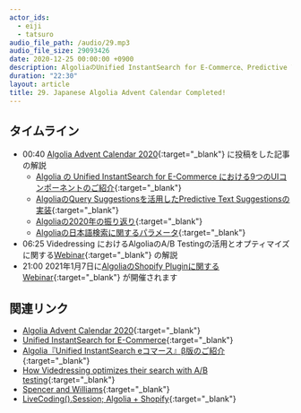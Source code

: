 ```yaml
---
actor_ids:
  - eiji
  - tatsuro
audio_file_path: /audio/29.mp3
audio_file_size: 29093426
date: 2020-12-25 00:00:00 +0900
description: AlgoliaのUnified InstantSearch for E-Commerce、Predictive Text Suggestions、2020年の振り返り、日本語検索に関するパラメータ、VidedressingのAlgoliaのA/B Testing活用事例、ShopifyプラグインWebinarについて話しました
duration: "22:30"
layout: article
title: 29. Japanese Algolia Advent Calendar Completed!
---
```


## タイムライン

- 00:40 [Algolia Advent Calendar 2020](https://qiita.com/advent-calendar/2020/algolia){:target="_blank"} に投稿をした記事の解説
  - [Algolia の Unified InstantSearch for E-Commerce における9つのUIコンポーネントのご紹介](https://shinodogg.com/2020/12/21/algolia-unified-instantsearch/){:target="_blank"}
  - [AlgoliaのQuery Suggestionsを活用したPredictive Text Suggestionsの実装](https://shinodogg.com/2020/12/23/algolia-predictive-search-suggestions/){:target="_blank"}
  - [Algoliaの2020年の振り返り](https://shinodogg.com/2020/12/23/algolia-look-back-2020/){:target="_blank"}
  - [Algoliaの日本語検索に関するパラメータ](https://blog.tatsuroh.com/2020-12-21/algolia-searching-ja){:target="_blank"}
- 06:25 Videdressing におけるAlgoliaのA/B Testingの活用とオプティマイズに関する[Webinar](https://resources.algolia.com/webinars/webinar-videdressingoptimizessearchabtesting-dg){:target="_blank"} の解説
- 21:00 2021年1月7日に[AlgoliaのShopify Pluginに関するWebinar](https://www.eventbrite.com/e/live-coding-algolia-shopify-tickets-133330379755){:target="_blank"} が開催されます

## 関連リンク

- [Algolia Advent Calendar 2020](https://qiita.com/advent-calendar/2020/algolia){:target="_blank"}
- [Unified InstantSearch for E-Commerce](https://github.com/algolia/unified-instantsearch-ecommerce/wiki){:target="_blank"}
- [Algolia『Unified InstantSearch eコマース』β版のご紹介](https://shinodogg.com/2020/05/15/unified-instantsearch/){:target="_blank"}
- [How Videdressing optimizes their search with A/B testing](https://resources.algolia.com/webinars/webinar-videdressingoptimizessearchabtesting-dg){:target="_blank"}
- [Spencer and Williams](https://www.spencerandwilliams.com/){:target="_blank"}
- [LiveCoding().Session; Algolia + Shopify](https://www.eventbrite.com/e/live-coding-algolia-shopify-tickets-133330379755){:target="_blank"}